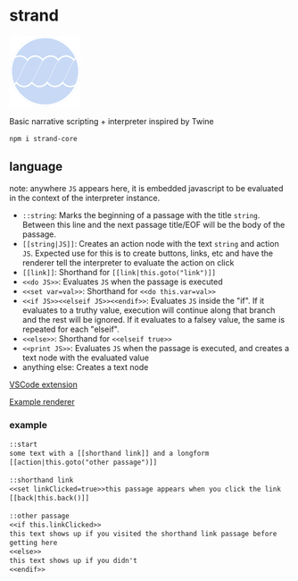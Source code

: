 # strand

![strand icon](./strandIcon.png)

Basic narrative scripting + interpreter inspired by Twine

```sh
npm i strand-core
```

## language

note: anywhere `JS` appears here, it is embedded javascript to be evaluated in the context of the interpreter instance.

- `::string`: Marks the beginning of a passage with the title `string`. Between this line and the next passage title/EOF will be the body of the passage.
- `[[string|JS]]`: Creates an action node with the text `string` and action `JS`. Expected use for this is to create buttons, links, etc and have the renderer tell the interpreter to evaluate the action on click
- `[[link]]`: Shorthand for `[[link|this.goto("link")]]`
- `<<do JS>>`: Evaluates `JS` when the passage is executed
- `<<set var=val>>`: Shorthand for `<<do this.var=val>>`
- `<<if JS>><<elseif JS>><<endif>>`: Evaluates `JS` inside the "if". If it evaluates to a truthy value, execution will continue along that branch and the rest will be ignored. If it evaluates to a falsey value, the same is repeated for each "elseif".
- `<<else>>`: Shorthand for `<<elseif true>>`
- `<<print JS>>`: Evaluates `JS` when the passage is executed, and creates a text node with the evaluated value
- anything else: Creates a text node

[VSCode extension](https://marketplace.visualstudio.com/items?itemName=seansleblanc.strand-vscode)

[Example renderer](https://github.com/seleb/strand-htmlrenderer)

### example

```
::start
some text with a [[shorthand link]] and a longform [[action|this.goto("other passage")]]

::shorthand link
<<set linkClicked=true>>this passage appears when you click the link
[[back|this.back()]]

::other passage
<<if this.linkClicked>>
this text shows up if you visited the shorthand link passage before getting here
<<else>>
this text shows up if you didn't
<<endif>>
```

